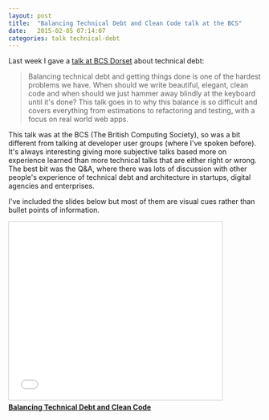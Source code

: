 ```yaml
---
layout: post
title:  "Balancing Technical Debt and Clean Code talk at the BCS"
date:   2015-02-05 07:14:07
categories: talk technical-debt
---
```


Last week I gave a [talk at BCS Dorset](http://www.dorset.bcs.org/events/base-balancing-technical-debt) about technical debt:

> Balancing technical debt and getting things done is one of the hardest problems we have. When should we write beautiful, elegant, clean code and when should we just hammer away blindly at the keyboard until it's done? This talk goes in to why this balance is so difficult and covers everything from estimations to refactoring and testing, with a focus on real world web apps.

This talk was at the BCS (The British Computing Society), so was a bit different from talking at developer user groups (where I've spoken before). It's always interesting giving more subjective talks based more on experience learned than more technical talks that are either right or wrong. The best bit was the Q&A, where there was lots of discussion with other people's experience of technical debt and architecture in startups, digital agencies and enterprises.

I've included the slides below but most of them are visual cues rather than bullet points of information.

<iframe src="//www.slideshare.net/slideshow/embed_code/44010632" width="425" height="355" frameborder="0" marginwidth="0" marginheight="0" scrolling="no" style="border:1px solid #CCC; border-width:1px; margin-bottom:5px; max-width: 100%;" allowfullscreen> </iframe> <div style="margin-bottom:5px"> <strong> <a href="//www.slideshare.net/dave1010uk/balancing-technical-debt-and-clean-code" title="Balancing Technical Debt and Clean Code" target="_blank">Balancing Technical Debt and Clean Code</a> </strong></div>
